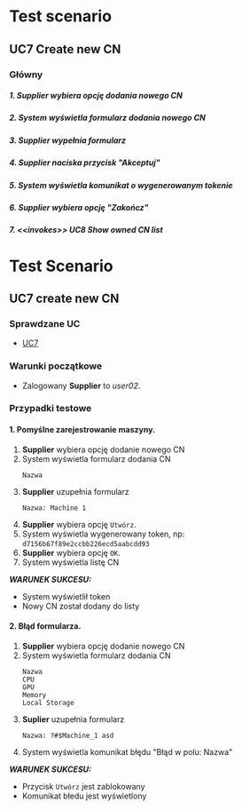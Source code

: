 # Test scenario

## UC7 Create new CN

### Główny

##### 1. __Supplier__ wybiera opcję dodania nowego CN
##### 2. System wyświetla formularz dodania nowego CN
##### 3. __Supplier__ wypełnia formularz 
##### 4. __Supplier__ naciska przycisk "Akceptuj"
##### 5. System wyświetla komunikat o wygenerowanym tokenie
##### 6. __Supplier__ wybiera opcję "Zakończ"
##### 7. _\<\<invokes\>\>_ UC8 Show owned CN list

# Test Scenario

## UC7 create new CN

### Sprawdzane UC

- [UC7](../scenarios/UC7_create_new_CN)

### Warunki początkowe 

- Zalogowany __Supplier__ to _user02_.

### Przypadki testowe

#### 1. Pomyślne zarejestrowanie maszyny.

1. __Supplier__ wybiera opcję dodanie nowego CN
2. System wyświetla formularz dodania CN
	```
	Nazwa
	```
3. __Supplier__ uzupełnia formularz
	```
	Nazwa: Machine 1
	```
4. __Supplier__ wybiera opcję `Utwórz`.
5. System wyświetla wygenerowany token, np:
`d7156b67f89e2ccbb226ecd5aabcdd93`
6. __Supplier__ wybiera opcję `OK`.
7. System wyświetla listę CN

___WARUNEK SUKCESU:___
- System wyświetlił token
- Nowy CN został dodany do listy

#### 2. Błąd formularza.

1. __Supplier__ wybiera opcję dodanie nowego CN
2. System wyświetla formularz dodania CN
	```
    Nazwa
    CPU
    GPU
    Memory
    Local Storage
	```
3. __Suplier__ uzupełnia formularz
	```
	Nazwa: ?#$Machine_1 asd
	```
4. System wyświetla komunikat błędu "Błąd w polu: Nazwa"

___WARUNEK SUKCESU:___

- Przycisk `Utwórz` jest zablokowany
- Komunikat błedu jest wyświetlony